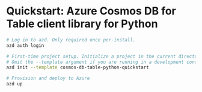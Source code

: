 # Quickstart: Azure Cosmos DB for Table client library for Python

```bash
# Log in to azd. Only required once per-install.
azd auth login

# First-time project setup. Initialize a project in the current directory, using this template.
# Omit the --template argument if you are running in a development container.
azd init --template cosmos-db-table-python-quickstart

# Provision and deploy to Azure
azd up
```
